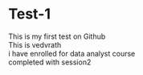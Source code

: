 # Test-1
This is my first test on Github
<br>
This is vedvrath
<br>
i have enrolled for data analyst course
<br>
completed with session2 
